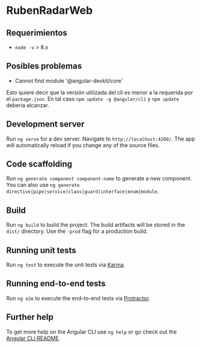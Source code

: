 # RubenRadarWeb

## Requerimientos

* `node -v` > 8.x

## Posibles problemas

* Cannot find module '@angular-devkit/core'

Esto quiere decir que la versión utilizada del cli es menor a la requerida por el `package.json`. 
En tal caso `npm update -g @angular/cli` y `npm update` deberia alcanzar.

## Development server

Run `ng serve` for a dev server. 
Navigate to `http://localhost:4200/`. 
The app will automatically reload if you change any of the source files.

## Code scaffolding

Run `ng generate component component-name` to generate a new component. 
You can also use `ng generate directive|pipe|service|class|guard|interface|enum|module`.

## Build

Run `ng build` to build the project. 
The build artifacts will be stored in the `dist/` directory. 
Use the `-prod` flag for a production build.

## Running unit tests

Run `ng test` to execute the unit tests via [Karma](https://karma-runner.github.io).

## Running end-to-end tests

Run `ng e2e` to execute the end-to-end tests via [Protractor](http://www.protractortest.org/).

## Further help

To get more help on the Angular CLI use `ng help` or go check out the [Angular CLI README](https://github.com/angular/angular-cli/blob/master/README.md).
